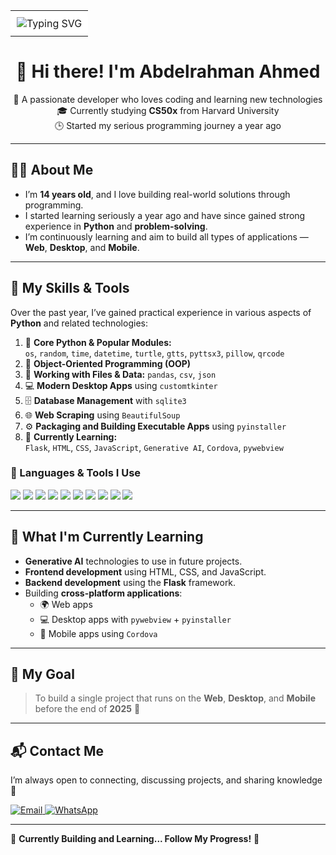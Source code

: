 <div align="center">

  <!-- White background via table -->
  <table>
    <tr>
      <td align="center" style="background-color: white; border-radius: 10px; padding: 10px;">
        <img src="https://readme-typing-svg.herokuapp.com?font=Fira+Code&pause=1000&color=00BFFF&center=true&vCenter=true&width=600&lines=Python+Developer+💻;CS50x+Student+🎓;AI+Learner+🤖;Building+and+Learning+Everyday!+🚀" alt="Typing SVG" />
      </td>
    </tr>
  </table>

</div>

<h1 align="center">👋 Hi there! I'm Abdelrahman Ahmed</h1>

<p align="center">
  🧠 A passionate developer who loves coding and learning new technologies  
  <br>
  🎓 Currently studying <strong>CS50x</strong> from Harvard University  
  <br>
  🕒 Started my serious programming journey a year ago  
</p>

---

## 🧑‍💻 About Me
- I’m **14 years old**, and I love building real-world solutions through programming.  
- I started learning seriously a year ago and have since gained strong experience in **Python** and **problem-solving**.  
- I’m continuously learning and aim to build all types of applications — **Web**, **Desktop**, and **Mobile**.  

---

## 🐍 My Skills & Tools
Over the past year, I’ve gained practical experience in various aspects of **Python** and related technologies:

1. 🧩 **Core Python & Popular Modules:**  
   `os`, `random`, `time`, `datetime`, `turtle`, `gtts`, `pyttsx3`, `pillow`, `qrcode`  
2. 🧱 **Object-Oriented Programming (OOP)**  
3. 📁 **Working with Files & Data:** `pandas`, `csv`, `json`  
4. 💻 **Modern Desktop Apps** using `customtkinter`  
5. 🗄️ **Database Management** with `sqlite3`  
6. 🌐 **Web Scraping** using `BeautifulSoup`  
7. ⚙️ **Packaging and Building Executable Apps** using `pyinstaller`  
8. 🚀 **Currently Learning:**  
   `Flask`, `HTML`, `CSS`, `JavaScript`, `Generative AI`, `Cordova`, `pywebview`

### 🧰 Languages & Tools I Use

<p align="left">
  <img src="https://img.shields.io/badge/Python-3776AB?style=for-the-badge&logo=python&logoColor=white"/>
  <img src="https://img.shields.io/badge/Flask-000000?style=for-the-badge&logo=flask&logoColor=white"/>
  <img src="https://img.shields.io/badge/SQLite-003B57?style=for-the-badge&logo=sqlite&logoColor=white"/>
  <img src="https://img.shields.io/badge/HTML5-E34F26?style=for-the-badge&logo=html5&logoColor=white"/>
  <img src="https://img.shields.io/badge/CSS3-1572B6?style=for-the-badge&logo=css3&logoColor=white"/>
  <img src="https://img.shields.io/badge/JavaScript-F7DF1E?style=for-the-badge&logo=javascript&logoColor=black"/>
  <img src="https://img.shields.io/badge/CustomTkinter-1A1A1A?style=for-the-badge&logo=python&logoColor=white"/>
  <img src="https://img.shields.io/badge/PyInstaller-1793D1?style=for-the-badge&logo=python&logoColor=white"/>
  <img src="https://img.shields.io/badge/PyWebview-4B8BBE?style=for-the-badge&logo=python&logoColor=white"/>
  <img src="https://img.shields.io/badge/Cordova-35495E?style=for-the-badge&logo=apachecordova&logoColor=white"/>
</p>

---

## 🤖 What I'm Currently Learning
- **Generative AI** technologies to use in future projects.  
- **Frontend development** using HTML, CSS, and JavaScript.  
- **Backend development** using the **Flask** framework.  
- Building **cross-platform applications**:
  - 🌍 Web apps  
  - 💻 Desktop apps with `pywebview` + `pyinstaller`  
  - 📱 Mobile apps using `Cordova`  

---

## 🎯 My Goal
> To build a single project that runs on the **Web**, **Desktop**, and **Mobile**  
> before the end of **2025** 🚀  

---

## 📬 Contact Me
I’m always open to connecting, discussing projects, and sharing knowledge 👋  

<p align="left">
  <a href="mailto:abdelrahman592011p@gmail.com">
    <img src="https://img.shields.io/badge/Gmail-D14836?style=for-the-badge&logo=gmail&logoColor=white" alt="Email"/>
  </a>
  <a href="https://wa.me/201004026608">
    <img src="https://img.shields.io/badge/WhatsApp-25D366?style=for-the-badge&logo=whatsapp&logoColor=white" alt="WhatsApp"/>
  </a>
</p>

---

🚧 **Currently Building and Learning... Follow My Progress!** 🚀
